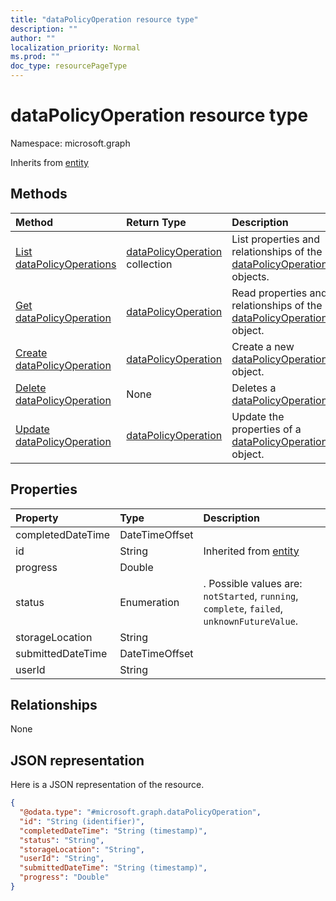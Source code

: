 ```yaml
---
title: "dataPolicyOperation resource type"
description: ""
author: ""
localization_priority: Normal
ms.prod: ""
doc_type: resourcePageType
---
```


# dataPolicyOperation resource type


Namespace: microsoft.graph




Inherits from [entity](../resources/entity.md)

## Methods
|Method|Return Type|Description|
|:---|:---|:---|
|[List dataPolicyOperations](../api/datapolicyoperation-list.md)|[dataPolicyOperation](../resources/datapolicyoperation.md) collection|List properties and relationships of the [dataPolicyOperation](../resources/datapolicyoperation.md) objects.|
|[Get dataPolicyOperation](../api/datapolicyoperation-get.md)|[dataPolicyOperation](../resources/datapolicyoperation.md)|Read properties and relationships of the [dataPolicyOperation](../resources/datapolicyoperation.md) object.|
|[Create dataPolicyOperation](../api/datapolicyoperation-post-datapolicyoperations.md)|[dataPolicyOperation](../resources/datapolicyoperation.md)|Create a new [dataPolicyOperation](../resources/datapolicyoperation.md) object.|
|[Delete dataPolicyOperation](../api/datapolicyoperation-delete.md)|None|Deletes a [dataPolicyOperation](../resources/datapolicyoperation.md).|
|[Update dataPolicyOperation](../api/datapolicyoperation-update.md)|[dataPolicyOperation](../resources/datapolicyoperation.md)|Update the properties of a [dataPolicyOperation](../resources/datapolicyoperation.md) object.|

## Properties
|Property|Type|Description|
|:---|:---|:---|
|completedDateTime|DateTimeOffset||
|id|String| Inherited from [entity](../resources/entity.md)|
|progress|Double||
|status|Enumeration|. Possible values are: `notStarted`, `running`, `complete`, `failed`, `unknownFutureValue`.|
|storageLocation|String||
|submittedDateTime|DateTimeOffset||
|userId|String||

## Relationships
None

## JSON representation
Here is a JSON representation of the resource.
<!-- {
  "blockType": "resource",
  "keyProperty": "id",
  "@odata.type": "microsoft.graph.dataPolicyOperation",
  "baseType": "microsoft.graph.entity",
  "openType": false
}
-->
``` json
{
  "@odata.type": "#microsoft.graph.dataPolicyOperation",
  "id": "String (identifier)",
  "completedDateTime": "String (timestamp)",
  "status": "String",
  "storageLocation": "String",
  "userId": "String",
  "submittedDateTime": "String (timestamp)",
  "progress": "Double"
}
```

